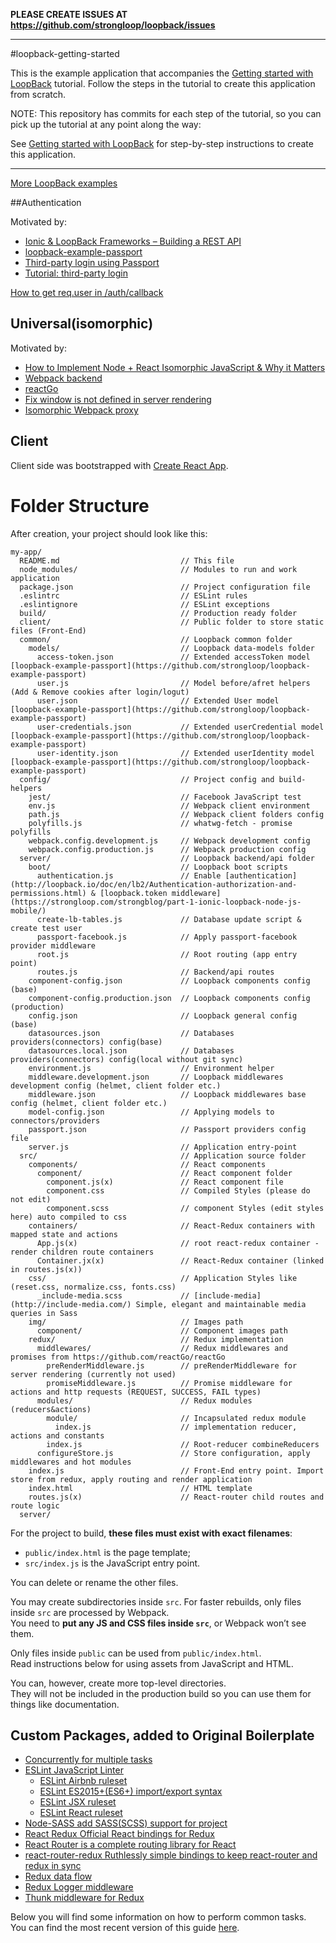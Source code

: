 **PLEASE CREATE ISSUES AT https://github.com/strongloop/loopback/issues**

---

#loopback-getting-started

This is the example application that accompanies the [Getting started with LoopBack](http://docs.strongloop.com/display/LB/Getting+started+with+LoopBack) tutorial. Follow the steps in the tutorial to create this application from scratch.

NOTE: This repository has commits for each step of the tutorial, so you can pick up the tutorial at any point along the way:

See [Getting started with LoopBack](http://docs.strongloop.com/display/LB/Getting+started+with+LoopBack) for step-by-step instructions to create this application.

---

[More LoopBack examples](https://github.com/strongloop/loopback-example)

##Authentication 

Motivated by:
* [Ionic & LoopBack Frameworks – Building a REST API](https://strongloop.com/strongblog/part-1-ionic-loopback-node-js-mobile/)
* [loopback-example-passport](https://github.com/strongloop/loopback-example-passport)
* [Third-party login using Passport](http://loopback.io/doc/en/lb2/Third-party-login-using-Passport.html)
* [Tutorial: third-party login](http://loopback.io/doc/en/lb2/Tutorial-third-party-login.html)

[How to get req.user in /auth/callback](https://github.com/AndriiPindiura/ap.react-redux-loopback/commit/9f45a136c1d553ab5afd73cf9d9cc94e543eae26)

## Universal(isomorphic)

Motivated by:
* [How to Implement Node + React Isomorphic JavaScript & Why it Matters](https://strongloop.com/strongblog/node-js-react-isomorphic-javascript-why-it-matters/)
* [Webpack backend](http://jlongster.com/Backend-Apps-with-Webpack--Part-I)
* [reactGo](https://github.com/reactGo/reactGo)
* [Fix window is not defined in server rendering](https://github.com/webpack/css-loader/issues/270)
* [Isomorphic Webpack proxy](https://github.com/damassi/loopback-isomorphic-react-example)

## Client

Client side was bootstrapped with [Create React App](https://github.com/facebookincubator/create-react-app).

# Folder Structure

After creation, your project should look like this:

```
my-app/
  README.md                           // This file
  node_modules/                       // Modules to run and work application
  package.json                        // Project configuration file
  .eslintrc                           // ESLint rules
  .eslintignore                       // ESLint exceptions
  build/                              // Production ready folder
  client/                             // Public folder to store static files (Front-End)
  common/                             // Loopback common folder
    models/                           // Loopback data-models folder
      access-token.json               // Extended accessToken model [loopback-example-passport](https://github.com/strongloop/loopback-example-passport)
      user.js                         // Model before/afret helpers (Add & Remove cookies after login/logut) 
      user.json                       // Extended User model [loopback-example-passport](https://github.com/strongloop/loopback-example-passport)
      user-credentials.json           // Extended userCredential model [loopback-example-passport](https://github.com/strongloop/loopback-example-passport)
      user-identity.json              // Extended userIdentity model [loopback-example-passport](https://github.com/strongloop/loopback-example-passport)
  config/                             // Project config and build-helpers
    jest/                             // Facebook JavaScript test
    env.js                            // Webpack client environment
    path.js                           // Webpack client folders config
    polyfills.js                      // whatwg-fetch - promise polyfills
    webpack.config.development.js     // Webpack development config
    webpack.config.production.js      // Webpack production config
  server/                             // Loopback backend/api folder
    boot/                             // Loopback boot scripts
      authentication.js               // Enable [authentication](http://loopback.io/doc/en/lb2/Authentication-authorization-and-permissions.html) & [loopback.token middleware](https://strongloop.com/strongblog/part-1-ionic-loopback-node-js-mobile/)
      create-lb-tables.js             // Database update script & create test user 
      passport-facebook.js            // Apply passport-facebook provider middleware
      root.js                         // Root routing (app entry point)
      routes.js                       // Backend/api routes
    component-config.json             // Loopback components config (base)
    component-config.production.json  // Loopback components config (production)
    config.json                       // Loopback general config (base)
    datasources.json                  // Databases providers(connectors) config(base)
    datasources.local.json            // Databases providers(connectors) config(local without git sync)
    environment.js                    // Environment helper
    middleware.development.json       // Loopback middlewares development config (helmet, client folder etc.)
    middleware.json                   // Loopback middlewares base config (helmet, client folder etc.)
    model-config.json                 // Applying models to connectors/providers
    passport.json                     // Passport providers config file
    server.js                         // Application entry-point
  src/                                // Application source folder
    components/                       // React components
      component/                      // React component folder
        component.js(x)               // React component file
        component.css                 // Compiled Styles (please do not edit)
        component.scss                // component Styles (edit styles here) auto compiled to css
    containers/                       // React-Redux containers with mapped state and actions
      App.js(x)                       // root react-redux container - render children route containers
      Container.jx(x)                 // React-Redux container (linked in routes.js(x))
    css/                              // Application Styles like (reset.css, normalize.css, fonts.css)
      _include-media.scss             // [include-media](http://include-media.com/) Simple, elegant and maintainable media queries in Sass
    img/                              // Images path
      component/                      // Component images path
    redux/                            // Redux implementation
      middlewares/                    // Redux middlewares and promises from https://github.com/reactGo/reactGo
        preRenderMiddleware.js        // preRenderMiddleware for server rendering (currently not used)
        promiseMiddleware.js          // Promise middleware for actions and http requests (REQUEST, SUCCESS, FAIL types)
      modules/                        // Redux modules (reducers&actions)
        module/                       // Incapsulated redux module
          index.js                    // implementation reducer, actions and constants
        index.js                      // Root-reducer combineReducers
      configureStore.js               // Store configuration, apply middlewares and hot modules
    index.js                          // Front-End entry point. Import store from redux, apply routing and render application
    index.html                        // HTML template
    routes.js(x)                      // React-router child routes and route logic
  server/
```
For the project to build, **these files must exist with exact filenames**:

* `public/index.html` is the page template;
* `src/index.js` is the JavaScript entry point.

You can delete or rename the other files.

You may create subdirectories inside `src`. For faster rebuilds, only files inside `src` are processed by Webpack.<br>
You need to **put any JS and CSS files inside `src`**, or Webpack won’t see them.

Only files inside `public` can be used from `public/index.html`.<br>
Read instructions below for using assets from JavaScript and HTML.

You can, however, create more top-level directories.<br>
They will not be included in the production build so you can use them for things like documentation.

## Custom Packages, added to Original Boilerplate

- [Concurrently for multiple tasks](https://www.npmjs.com/package/concurrently)
- [ESLint JavaScript Linter](http://eslint.org/)
  - [ESLint Airbnb ruleset](https://www.npmjs.com/package/eslint-config-airbnb)
  - [ESLint ES2015+(ES6+) import/export syntax](https://www.npmjs.com/package/eslint-plugin-import)
  - [ESLint JSX ruleset](https://www.npmjs.com/package/eslint-plugin-jsx-a11y)
  - [ESLint React ruleset](https://www.npmjs.com/package/eslint-plugin-react)
- [Node-SASS add SASS(SCSS) support for project](https://www.npmjs.com/package/node-sass)
- [React Redux Official React bindings for Redux](https://github.com/reactjs/react-redux)
- [React Router is a complete routing library for React](https://github.com/ReactTraining/react-router)
- [react-router-redux Ruthlessly simple bindings to keep react-router and redux in sync](https://www.npmjs.com/package/react-router-redux)
- [Redux data flow](http://redux.js.org/)
- [Redux Logger middleware](https://www.npmjs.com/package/redux-logger)
- [Thunk middleware for Redux](https://github.com/gaearon/redux-thunk)

Below you will find some information on how to perform common tasks.<br>
You can find the most recent version of this guide [here](https://github.com/facebookincubator/create-react-app/blob/master/packages/react-scripts/template/README.md).
